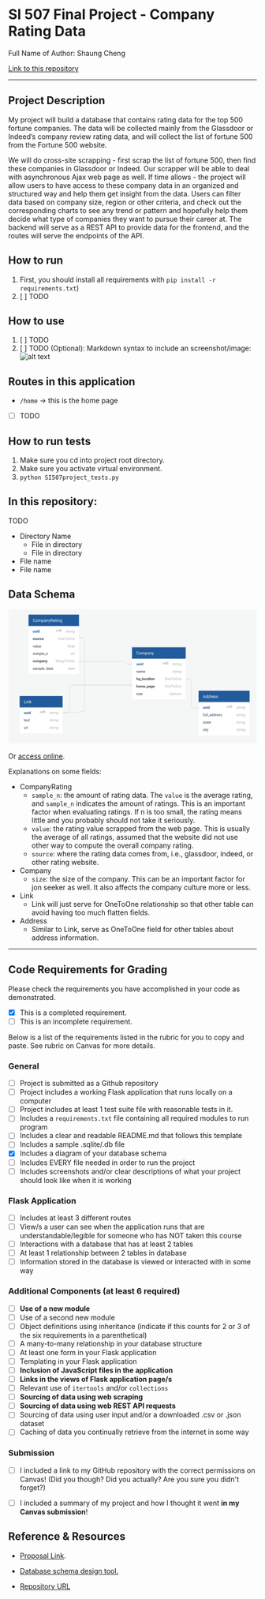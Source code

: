 # SI 507 Final Project - Company Rating Data

Full Name of Author: Shaung Cheng

[Link to this repository](https://github.com/rivernews/Final-Project-si507)

---

## Project Description

My project will build a database that contains rating data for the top 500 fortune companies. The data will be collected mainly from the Glassdoor or Indeed’s company review rating data, and will collect the list of fortune 500 from the Fortune 500 website. 

We will do cross-site scrapping - first scrap the list of fortune 500, then find these companies in Glassdoor or Indeed. Our scrapper will be able to deal with asynchronous Ajax web page as well. If time allows - the project will allow users to have access to these company data in an organized and structured way and help them get insight from the data. Users can filter data based on company size, region or other criteria, and check out the corresponding charts to see any trend or pattern and hopefully help them decide what type of companies they want to pursue their career at. The backend will serve as a REST API to provide data for the frontend, and the routes will serve the endpoints of the API. 

## How to run

1. First, you should install all requirements with `pip install -r requirements.txt`)
2. [ ] TODO

## How to use

1. [ ] TODO
1. [ ] TODO (Optional): Markdown syntax to include an screenshot/image: ![alt text](image.jpg)

## Routes in this application
- `/home` -> this is the home page
- [ ] TODO

## How to run tests

1. Make sure you cd into project root directory.
1. Make sure you activate virtual environment.
1. `python SI507project_tests.py`

## In this repository:

TODO

- Directory Name
  - File in directory
  - File in directory
- File name
- File name


## Data Schema

![Database schema](doc/img/db-schema.png)

Or [access online](https://app.quickdatabasediagrams.com/#/d/oo35Ob).

Explanations on some fields:

- CompanyRating
    - `sample_n`: the amount of rating data. The `value` is the average rating, and `sample_n` indicates the amount of ratings. This is an important factor when evaluating ratings. If n is too small, the rating means little and you probably should not take it seriously.
    - `value`: the rating value scrapped from the web page. This is usually the average of all ratings, assumed that the website did not use other way to compute the overall company rating.
    - `source`: where the rating data comes from, i.e., glassdoor, indeed, or other rating website.
- Company
    - `size`: the size of the company. This can be an important factor for jon seeker as well. It also affects the company culture more or less.
- Link
    - Link will just serve for OneToOne relationship so that other table can avoid having too much flatten fields.
- Address
    - Similar to Link, serve as OneToOne field for other tables about address information.


---
## Code Requirements for Grading
Please check the requirements you have accomplished in your code as demonstrated.
- [x] This is a completed requirement.
- [ ] This is an incomplete requirement.

Below is a list of the requirements listed in the rubric for you to copy and paste.  See rubric on Canvas for more details.

### General
- [ ] Project is submitted as a Github repository
- [ ] Project includes a working Flask application that runs locally on a computer
- [ ] Project includes at least 1 test suite file with reasonable tests in it.
- [ ] Includes a `requirements.txt` file containing all required modules to run program
- [ ] Includes a clear and readable README.md that follows this template
- [ ] Includes a sample .sqlite/.db file
- [x] Includes a diagram of your database schema
- [ ] Includes EVERY file needed in order to run the project
- [ ] Includes screenshots and/or clear descriptions of what your project should look like when it is working

### Flask Application
- [ ] Includes at least 3 different routes
- [ ] View/s a user can see when the application runs that are understandable/legible for someone who has NOT taken this course
- [ ] Interactions with a database that has at least 2 tables
- [ ] At least 1 relationship between 2 tables in database
- [ ] Information stored in the database is viewed or interacted with in some way

### Additional Components (at least 6 required)
- [ ] **Use of a new module**
- [ ] Use of a second new module
- [ ] Object definitions using inheritance (indicate if this counts for 2 or 3 of the six requirements in a parenthetical)
- [ ] A many-to-many relationship in your database structure
- [ ] At least one form in your Flask application
- [ ] Templating in your Flask application
- [ ] **Inclusion of JavaScript files in the application**
- [ ] **Links in the views of Flask application page/s**
- [ ] Relevant use of `itertools` and/or `collections`
- [ ] **Sourcing of data using web scraping**
- [ ] **Sourcing of data using web REST API requests**
- [ ] Sourcing of data using user input and/or a downloaded .csv or .json dataset
- [ ] Caching of data you continually retrieve from the internet in some way

### Submission
- [ ] I included a link to my GitHub repository with the correct permissions on Canvas! (Did you though? Did you actually? Are you sure you didn't forget?)
- [ ] I included a summary of my project and how I thought it went **in my Canvas submission**!


## Reference & Resources

- [Proposal Link](https://paper.dropbox.com/doc/SI507-Final-Project-by-Shaung-Cheng--Aa3swZraJVTqmfX6hACLwYLsAQ-W3RLpuHtj7eeItw4Hw4SI).

- [Database schema design tool.](https://app.quickdatabasediagrams.com/#/d/oo35Ob)

- [Repository URL](https://github.com/rivernews/Final-Project-si507)

